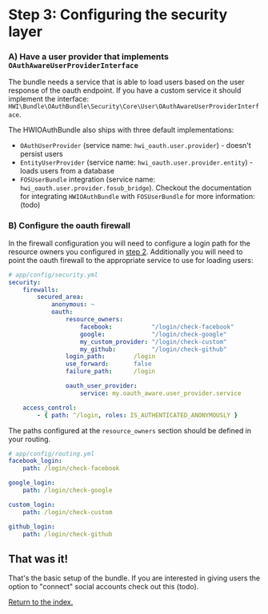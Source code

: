 Step 3: Configuring the security layer
======================================

### A) Have a user provider that implements `OAuthAwareUserProviderInterface`

The bundle needs a service that is able to load users based on the user
response of the oauth endpoint. If you have a custom service it should
implement the interface: `HWI\Bundle\OAuthBundle\Security\Core\User\OAuthAwareUserProviderInterface`.

The HWIOAuthBundle also ships with three default implementations:

- `OAuthUserProvider` (service name: `hwi_oauth.user.provider`) - doesn't persist users
- `EntityUserProvider` (service name: `hwi_oauth.user.provider.entity`) - loads users from a database
- `FOSUserBundle` integration  (service name: `hwi_oauth.user.provider.fosub_bridge`). Checkout the documentation for integrating
  `HWIOAuthBundle` with `FOSUserBundle` for more information: (todo)

### B) Configure the oauth firewall

In the firewall configuration you will need to configure a login path for the
resource owners you configured in [step 2](https://github.com/hwi/HWIOAuthBundle/blob/master/Resources/doc/2-configuring_resource_owners.md).
Additionally you will need to point the oauth firewall to the appropriate service to use for loading users:

```yaml
# app/config/security.yml
security:
    firewalls:
        secured_area:
            anonymous: ~
            oauth:
                resource_owners:
                    facebook:           "/login/check-facebook"
                    google:             "/login/check-google"
                    my_custom_provider: "/login/check-custom"
                    my_github:          "/login/check-github"
                login_path:        /login
                use_forward:       false
                failure_path:      /login

                oauth_user_provider:
                    service: my.oauth_aware.user_provider.service

    access_control:
        - { path: ^/login, roles: IS_AUTHENTICATED_ANONYMOUSLY }
```

The paths configured at the `resource_owners` section should be defined in your routing.

```yaml
# app/config/routing.yml
facebook_login:
    path: /login/check-facebook

google_login:
    path: /login/check-google

custom_login:
    path: /login/check-custom

github_login:
    path: /login/check-github
```

## That was it!

That's the basic setup of the bundle. If you are interested in giving users the option to "connect"
social accounts check out this (todo).

[Return to the index.](index.md)

